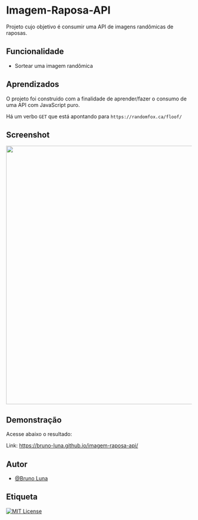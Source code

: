 
# Imagem-Raposa-API

Projeto cujo objetivo é consumir uma API de imagens randômicas de raposas.




## Funcionalidade

- Sortear uma imagem randômica


## Aprendizados

O projeto foi construido com a finalidade de aprender/fazer o consumo de uma API com JavaScript puro. 

Há um verbo `GET` que está apontando para `https://randomfox.ca/floof/`


## Screenshot
<image src="https://github.com/Bruno-Luna/imagem-raposa-api/blob/master/assets/image/raposa-screenshot.JPG"  style="width: 700px;">
</p>

## Demonstração

Acesse abaixo o resultado:

Link: https://bruno-luna.github.io/imagem-raposa-api/
## Autor

- [@Bruno Luna](https://github.com/Bruno-Luna)


## Etiqueta

[![MIT License](https://img.shields.io/badge/License-MIT-green.svg)](https://choosealicense.com/licenses/mit/)
